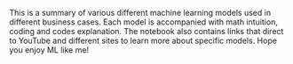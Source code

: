 This is a summary of various different machine learning models used in different business cases. Each model is accompanied with math intuition, coding and codes explanation. The notebook also contains links that direct to YouTube and different sites to learn more about specific models. 
Hope you enjoy ML like me!
